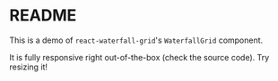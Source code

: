 # README

This is a demo of `react-waterfall-grid`'s `WaterfallGrid` component.

It is fully responsive right out-of-the-box (check the source code). Try resizing it!